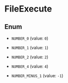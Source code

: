 

# FileExecute

## Enum


* `NUMBER_0` (value: `0`)

* `NUMBER_1` (value: `1`)

* `NUMBER_2` (value: `2`)

* `NUMBER_4` (value: `4`)

* `NUMBER_MINUS_1` (value: `-1`)



